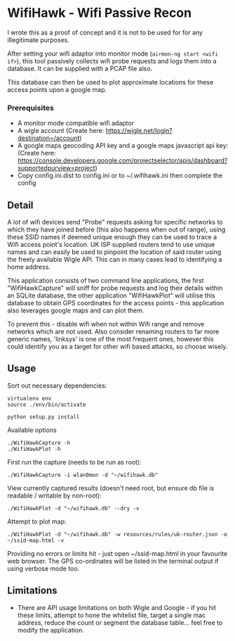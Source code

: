 # WifiHawk - Wifi Passive Recon

I wrote this as a proof of concept and it is not to be used for for any illegitimate purposes.

After setting your wifi adaptor into monitor mode (`airmon-ng start <wifi if>`), this tool passively collects wifi probe requests and logs them into a database. It can be supplied with a PCAP file also.

This database can then be used to plot approximate locations for these access points upon a google map. 

### Prerequisites

- A monitor mode compatible wifi adaptor 
- A wigle account (Create here: https://wigle.net/login?destination=/account)
- A google maps geocoding API key and a google maps javascript api key: (Create here: https://console.developers.google.com/projectselector/apis/dashboard?supportedpurview=project)
- Copy config.ini.dist to config.ini or to ~/.wifihawk.ini then complete the config

## Detail

A lot of wifi devices send "Probe" requests asking for specific networks to which they have joined before (this also happens when out of range), using these SSID names if deemed unique enough they can be used to trace a Wifi access point's location. UK ISP supplied routers tend to use unique names and can easily be used to pinpoint the location of said router using the freely available Wigle API. This can in many cases lead to identifying a home address.

This application consists of two command line applications, the first "WifiHawkCapture" will sniff for probe requests and log their details within an SQLite database, the other application "WifiHawkPlot" will utilise this database to obtain GPS coordinates for the access points - this application also leverages google maps and can plot them.

To prevent this - disable wifi when not within Wifi range and remove networks which are not used. Also consider renaming routers to far more generic names, 'linksys' is one of the most frequent ones, however this could identify you as a target for other wifi based attacks, so choose wisely.

## Usage

Sort out necessary dependencies:

```
virtualenv env
source ./env/bin/activate

python setup.py install
```

Available options
```
./WifiHawkCapture -h
./WifiHawkPlot -h
```

First run the capture (needs to be run as root):
```
./WifiHawkCapture -i wlan0mon -d "~/wifihawk.db"
```

View currently captured results (doesn't need root, but ensure db file is readable / writable by non-root):

```
./WifiHawkPlot -d "~/wifihawk.db" --dry -v
```

Attempt to plot map:

```
./WifiHawkPlot -d "~/wifihawk.db" -w resources/rules/uk-router.json -o ~/ssid-map.html -v
```

Providing no errors or limits hit - just open ~/ssid-map.html in your favourite web browser. The GPS co-ordinates will be listed in the terminal output if using verbose mode too.

## Limitations
 - There are API usage limitations on both Wigle and Google - if you hit these limits, attempt to hone the whitelist file, target a single mac address, reduce the count or segment the database table... feel free to modify the application.
